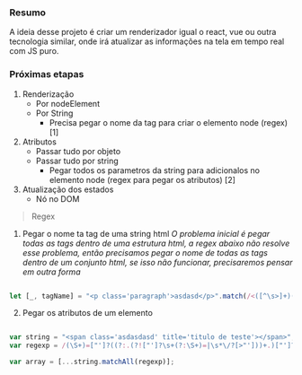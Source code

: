 ### Resumo

A ideia desse projeto é criar um renderizador igual o react, vue ou outra tecnologia similar, onde irá atualizar as informações na tela em tempo real com JS puro.


### Próximas etapas


1. Renderização
	- Por nodeElement
	- Por String
		- Precisa pegar o nome da tag para criar o elemento node (regex) [1]
2. Atributos
	- Passar tudo por objeto
	- Passar tudo por string
		- Pegar todos os parametros da string para adicionalos no elemento node (regex para pegar os atributos) [2]
3. Atualização dos estados
	- Nó no DOM


> Regex

1. Pegar o nome ta tag de uma string html
*O problema inicial é pegar todas as tags dentro de uma estrutura html, a regex abaixo não resolve esse problema, então precisamos pegar o nome de todas as tags dentro de um conjunto html, se isso não funcionar, precisaremos pensar em outra forma*
```js

let [_, tagName] = "<p class='paragraph'>asdasd</p>".match(/<([^\s>]+)(\s|>)+/)

```

2. Pegar os atributos de um elemento

```js

var string = "<span class='asdasdasd' title='titulo de teste'></span>";
var regexp = /(\S+)=["']?((?:.(?!["']?\s+(?:\S+)=|\s*\/?[>"']))+.)["']?/g;

var array = [...string.matchAll(regexp)];

```